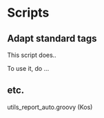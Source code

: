 # Scripts

## Adapt standard tags

This script does..

To use it, do ...

## etc.


utils_report_auto.groovy (Kos)